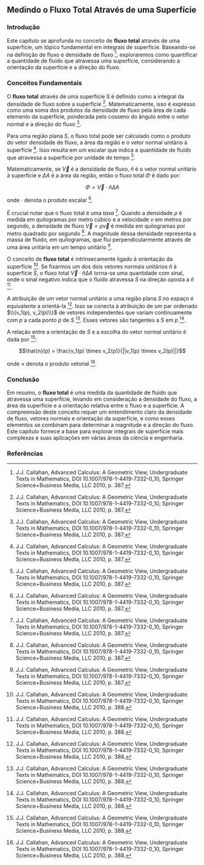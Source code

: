 ## Medindo o Fluxo Total Através de uma Superfície

### Introdução
Este capítulo se aprofunda no conceito de **fluxo total** através de uma superfície, um tópico fundamental em integrais de superfície. Baseando-se na definição de fluxo e densidade de fluxo [^1], exploraremos como quantificar a quantidade de fluido que atravessa uma superfície, considerando a orientação da superfície e a direção do fluxo.

### Conceitos Fundamentais

O **fluxo total** através de uma superfície $S$ é definido como a integral da densidade de fluxo sobre a superfície [^1]. Matematicamente, isso é expresso como uma soma dos produtos da densidade de fluxo pela área de cada elemento da superfície, ponderada pelo cosseno do ângulo entre o vetor normal e a direção do fluxo [^1].

Para uma região plana $S$, o fluxo total pode ser calculado como o produto do vetor densidade de fluxo, a área da região e o vetor normal unitário à superfície [^1]. Isso resulta em um escalar que indica a quantidade de fluido que atravessa a superfície por unidade de tempo [^1].

Matematicamente, se $\vec{V}$ é a densidade de fluxo, $\hat{n}$ é o vetor normal unitário à superfície e $\Delta A$ é a área da região, então o fluxo total $\Phi$ é dado por:

$$\Phi = \vec{V} \cdot \hat{n} \Delta A$$

onde $\cdot$ denota o produto escalar [^1].

É crucial notar que o fluxo total é uma *taxa* [^1]. Quando a densidade $\rho$ é medida em quilogramas por metro cúbico e a velocidade $v$ em metros por segundo, a densidade de fluxo $\vec{V} = \rho \vec{v}$ é medida em quilogramas por metro quadrado por segundo [^1]. A magnitude dessa densidade representa a massa de fluido, em quilogramas, que flui perpendicularmente através de uma área unitária em um tempo unitário [^1].

O conceito de **fluxo total** é intrinsecamente ligado à orientação da superfície [^2]. Se fixarmos um dos dois vetores normais unitários $\hat{n}$ à superfície $S$, o fluxo total $\vec{V} \cdot \hat{n} \Delta A$ torna-se uma quantidade com sinal, onde o sinal negativo indica que o fluido atravessa $S$ na direção oposta a $\hat{n}$ [^2].

A atribuição de um vetor normal unitário a uma região plana $S$ no espaço é equivalente a orientá-la [^2]. Isso se conecta à atribuição de um par ordenado $\\{v_1(p), v_2(p)\\}$ de vetores independentes que variam continuamente com $p$ a cada ponto $p$ de $S$ [^2]. Esses vetores são tangentes a $S$ em $p$ [^2].

A relação entre a orientação de $S$ e a escolha do vetor normal unitário é dada por [^2]:

$$\hat{n}(p) = \frac{v_1(p) \times v_2(p)}{||v_1(p) \times v_2(p)||}$$

onde $\times$ denota o produto vetorial [^2].

### Conclusão

Em resumo, o **fluxo total** é uma medida da quantidade de fluido que atravessa uma superfície, levando em consideração a densidade do fluxo, a área da superfície e a orientação relativa entre o fluxo e a superfície. A compreensão deste conceito requer um entendimento claro da densidade de fluxo, vetores normais e orientação da superfície, e como esses elementos se combinam para determinar a magnitude e a direção do fluxo. Este capítulo fornece a base para explorar integrais de superfície mais complexas e suas aplicações em várias áreas da ciência e engenharia.

### Referências
[^1]: J.J. Callahan, Advanced Calculus: A Geometric View, Undergraduate Texts in Mathematics, DOI 10.1007/978-1-4419-7332-0_10, Springer Science+Business Media, LLC 2010, p. 387.
[^2]: J.J. Callahan, Advanced Calculus: A Geometric View, Undergraduate Texts in Mathematics, DOI 10.1007/978-1-4419-7332-0_10, Springer Science+Business Media, LLC 2010, p. 388.
<!-- END -->